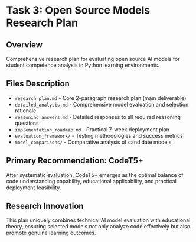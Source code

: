 # Task 3: Open Source Models Research Plan

## Overview
Comprehensive research plan for evaluating open source AI models for student competence analysis in Python learning environments.

## Files Description
- `research_plan.md` - Core 2-paragraph research plan (main deliverable)
- `detailed_analysis.md` - Comprehensive model evaluation and selection rationale
- `reasoning_answers.md` - Detailed responses to all required reasoning questions
- `implementation_roadmap.md` - Practical 7-week deployment plan
- `evaluation_framework/` - Testing methodologies and success metrics
- `model_comparisons/` - Comparative analysis of candidate models

## Primary Recommendation: CodeT5+
After systematic evaluation, CodeT5+ emerges as the optimal balance of code understanding capability, educational applicability, and practical deployment feasibility.

## Research Innovation
This plan uniquely combines technical AI model evaluation with educational theory, ensuring selected models not only analyze code effectively but also promote genuine learning outcomes.
